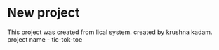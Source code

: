# New project

This project was created from lical system.
created by krushna kadam.
project name - tic-tok-toe
